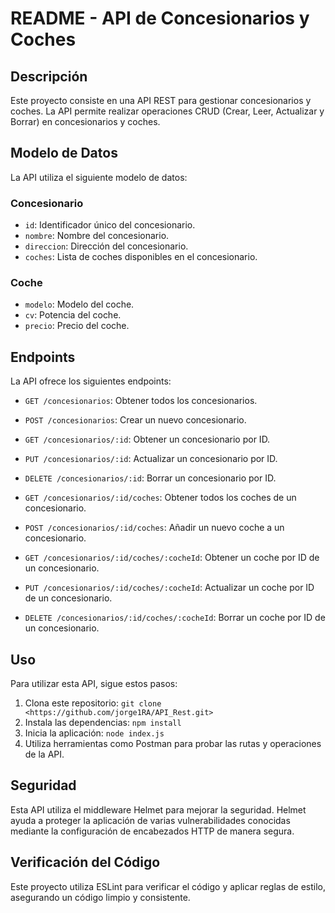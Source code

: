 # README - API de Concesionarios y Coches  

## Descripción

Este proyecto consiste en una API REST para gestionar concesionarios y coches. La API permite realizar operaciones CRUD (Crear, Leer, Actualizar y Borrar) en concesionarios y coches.

## Modelo de Datos

La API utiliza el siguiente modelo de datos:

### Concesionario

- `id`: Identificador único del concesionario.
- `nombre`: Nombre del concesionario.
- `direccion`: Dirección del concesionario.
- `coches`: Lista de coches disponibles en el concesionario.

### Coche

- `modelo`: Modelo del coche.
- `cv`: Potencia del coche.
- `precio`: Precio del coche.

## Endpoints

La API ofrece los siguientes endpoints:

- `GET /concesionarios`: Obtener todos los concesionarios.

- `POST /concesionarios`: Crear un nuevo concesionario.

- `GET /concesionarios/:id`: Obtener un concesionario por ID.

- `PUT /concesionarios/:id`: Actualizar un concesionario por ID.

- `DELETE /concesionarios/:id`: Borrar un concesionario por ID.

- `GET /concesionarios/:id/coches`: Obtener todos los coches de un concesionario.

- `POST /concesionarios/:id/coches`: Añadir un nuevo coche a un concesionario.

- `GET /concesionarios/:id/coches/:cocheId`: Obtener un coche por ID de un concesionario.

- `PUT /concesionarios/:id/coches/:cocheId`: Actualizar un coche por ID de un concesionario.

- `DELETE /concesionarios/:id/coches/:cocheId`: Borrar un coche por ID de un concesionario.

## Uso

Para utilizar esta API, sigue estos pasos:

1. Clona este repositorio: `git clone <https://github.com/jorge1RA/API_Rest.git>`
2. Instala las dependencias: `npm install`
3. Inicia la aplicación: `node index.js`
4. Utiliza herramientas como Postman para probar las rutas y operaciones de la API.

## Seguridad

Esta API utiliza el middleware Helmet para mejorar la seguridad. Helmet ayuda a proteger la aplicación de varias vulnerabilidades conocidas mediante la configuración de encabezados HTTP de manera segura.

## Verificación del Código

Este proyecto utiliza ESLint para verificar el código y aplicar reglas de estilo, asegurando un código limpio y consistente.


